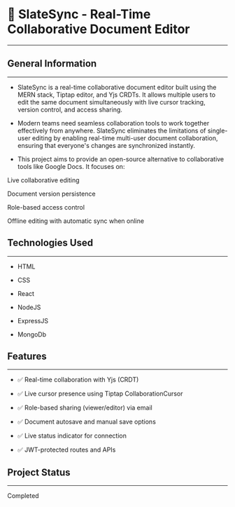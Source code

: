 <h1>📝 SlateSync - Real-Time Collaborative Document Editor</h1>
<hr><h2>General Information</h2>
<hr><ul>
<li>SlateSync is a real-time collaborative document editor built using the MERN stack, Tiptap editor, and Yjs CRDTs. It allows multiple users to edit the same document simultaneously with live cursor tracking, version control, and access sharing.</li>
</ul><ul>
<li>Modern teams need seamless collaboration tools to work together effectively from anywhere. SlateSync eliminates the limitations of single-user editing by enabling real-time multi-user document collaboration, ensuring that everyone's changes are synchronized instantly.</li>
</ul><ul>
<li>This project aims to provide an open-source alternative to collaborative tools like Google Docs. It focuses on:</li>
</ul>
<p>Live collaborative editing</p>
<p>Document version persistence</p>
<p>Role-based access control</p>
<p>Offline editing with automatic sync when online</p><h2>Technologies Used</h2>
<hr><ul>
<li>HTML</li>
</ul><ul>
<li>CSS</li>
</ul><ul>
<li>React</li>
</ul><ul>
<li>NodeJS</li>
</ul><ul>
<li>ExpressJS</li>
</ul><ul>
<li>MongoDb</li>
</ul><h2>Features</h2>
<hr><ul>
<li>✅ Real-time collaboration with Yjs (CRDT)</li>
</ul><ul>
<li>✅ Live cursor presence using Tiptap CollaborationCursor</li>
</ul><ul>
<li>✅ Role-based sharing (viewer/editor) via email</li>
</ul><ul>
<li>✅ Document autosave and manual save options</li>
</ul><ul>
<li>✅ Live status indicator for connection</li>
</ul><ul>
<li>✅ JWT-protected routes and APIs</li>
</ul><h2>Project Status</h2>
<hr><p>Completed</p>